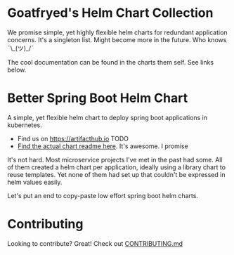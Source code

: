 # Goatfryed's Helm Chart Collection
We promise simple, yet highly flexible helm charts for redundant application concerns.
It's a singleton list. Might become more in the future. Who knows ¯\\\_(ツ)\_/¯

The cool documentation can be found in the charts them self. See links below.

# Better Spring Boot Helm Chart
A simple, yet flexible helm chart to deploy spring boot applications in kubernetes.
- Find us on <https://artifacthub.io> TODO
- [Find the actual chart readme here](charts/easy-spring-boot/README.md). It's awesome. I promise

It's not hard. Most microservice projects I've met in the past had some.
All of them created a helm chart per application, ideally using a library chart to reuse templates.
Yet none of them had set up that couldn't be expressed in helm values easily.

Let's put an end to copy-paste low effort spring boot helm charts.


# Contributing
Looking to contribute? Great! Check out [CONTRIBUTING.md](CONTRIBUTING.md)
